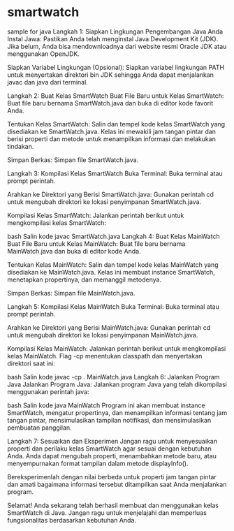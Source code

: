 # smartwatch
sample for java
Langkah 1: Siapkan Lingkungan Pengembangan Java Anda
Instal Jawa:
Pastikan Anda telah menginstal Java Development Kit (JDK). Jika belum, Anda bisa mendownloadnya dari website resmi Oracle JDK atau menggunakan OpenJDK.

Siapkan Variabel Lingkungan (Opsional):
Siapkan variabel lingkungan PATH untuk menyertakan direktori bin JDK sehingga Anda dapat menjalankan javac dan java dari terminal.

Langkah 2: Buat Kelas SmartWatch
Buat File Baru untuk Kelas SmartWatch:
Buat file baru bernama SmartWatch.java dan buka di editor kode favorit Anda.

Tentukan Kelas SmartWatch:
Salin dan tempel kode kelas SmartWatch yang disediakan ke SmartWatch.java. Kelas ini mewakili jam tangan pintar dan berisi properti dan metode untuk menampilkan informasi dan melakukan tindakan.

Simpan Berkas:
Simpan file SmartWatch.java.

Langkah 3: Kompilasi Kelas SmartWatch
Buka Terminal:
Buka terminal atau prompt perintah.

Arahkan ke Direktori yang Berisi SmartWatch.java:
Gunakan perintah cd untuk mengubah direktori ke lokasi penyimpanan SmartWatch.java.

Kompilasi Kelas SmartWatch:
Jalankan perintah berikut untuk mengkompilasi kelas SmartWatch:

bash
Salin kode
javac SmartWatch.java
Langkah 4: Buat Kelas MainWatch
Buat File Baru untuk Kelas MainWatch:
Buat file baru bernama MainWatch.java dan buka di editor kode Anda.

Tentukan Kelas MainWatch:
Salin dan tempel kode kelas MainWatch yang disediakan ke MainWatch.java. Kelas ini membuat instance SmartWatch, menetapkan propertinya, dan memanggil metodenya.

Simpan Berkas:
Simpan file MainWatch.java.

Langkah 5: Kompilasi Kelas MainWatch
Buka Terminal:
Buka terminal atau prompt perintah.

Arahkan ke Direktori yang Berisi MainWatch.java:
Gunakan perintah cd untuk mengubah direktori ke lokasi penyimpanan MainWatch.java.

Kompilasi Kelas MainWatch:
Jalankan perintah berikut untuk mengkompilasi kelas MainWatch. Flag -cp menentukan classpath dan menyertakan direktori saat ini:

bash
Salin kode
javac -cp . MainWatch.java
Langkah 6: Jalankan Program Java
Jalankan Program Java:
Jalankan program Java yang telah dikompilasi menggunakan perintah java:

bash
Salin kode
java MainWatch
Program ini akan membuat instance SmartWatch, mengatur propertinya, dan menampilkan informasi tentang jam tangan pintar, mensimulasikan tampilan notifikasi, dan mensimulasikan pembuatan panggilan.

Langkah 7: Sesuaikan dan Eksperimen
Jangan ragu untuk menyesuaikan properti dan perilaku kelas SmartWatch agar sesuai dengan kebutuhan Anda. Anda dapat mengubah properti, menambahkan metode baru, atau menyempurnakan format tampilan dalam metode displayInfo().

Bereksperimenlah dengan nilai berbeda untuk properti jam tangan pintar dan amati bagaimana informasi tersebut ditampilkan saat Anda menjalankan program.

Selamat! Anda sekarang telah berhasil membuat dan menggunakan kelas SmartWatch di Java. Jangan ragu untuk menjelajahi dan memperluas fungsionalitas berdasarkan kebutuhan Anda.
